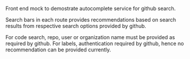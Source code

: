 Front end mock to demostrate autocomplete service for github search.

Search bars in each route provides recommendations based on search results from respective search options provided by github.

For code search, repo, user or organization name must be provided as required by github.
For labels, authentication required by github, hence no recommendation can be provided currently.